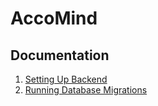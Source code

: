 # AccoMind

## Documentation

1. [Setting Up Backend](/docs/1.%20Setting%20Up%20Backend.md)
2. [Running Database Migrations](/docs/2.%20Running%20Migrations.md)
